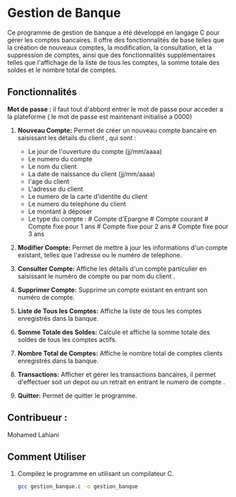 # Gestion de Banque

Ce programme de gestion de banque a été développé en langage C pour gérer les comptes bancaires. Il offre des fonctionnalités de base telles que la création de nouveaux comptes, la modification, la consultation, et la suppression de comptes, ainsi que des fonctionnalités supplémentaires telles que l'affichage de la liste de tous les comptes, la somme totale des soldes et le nombre total de comptes.

## Fonctionnalités
**Mot de passe :** il faut tout d'abbord entrer le mot de passe pour acceder a la plateforme ( le mot de passe est maintenant initialisé a 0000) 

1. **Nouveau Compte:** Permet de créer un nouveau compte bancaire en saisissant les détails du client , qui sont  :
     * Le jour de l'ouverture du compte (jj/mm/aaaa)
     * Le numero du compte
     * Le nom du client
     * La date de naissance du client (jj/mm/aaaa)
     * l'age du client
     * L'adresse du client
     * Le numero de la carte d'identite du client
     * Le numero du telephone du client
     * Le montant à déposer
     * Le type du compte : # Compte d'Epargne
                          # Compte courant
                          # Compte fixe pour 1 ans
                          # Compte fixe pour 2 ans
                          # Compte fixe pour 3 ans

3. **Modifier Compte:** Permet de mettre à jour les informations d'un compte existant, telles que l'adresse ou le numéro de telephone.

4. **Consulter Compte:** Affiche les détails d'un compte particulier en saisissant le numéro de compte ou par nom du client .

5. **Supprimer Compte:** Supprime un compte existant en entrant son numéro de compte.

6. **Liste de Tous les Comptes:** Affiche la liste de tous les comptes enregistrés dans la banque.

7. **Somme Totale des Soldes:** Calcule et affiche la somme totale des soldes de tous les comptes actifs.

8. **Nombre Total de Comptes:** Affiche le nombre total de comptes clients enregistrés dans la banque.

9. **Transactions:** Afficher et gérer les transactions bancaires, il permet d'effectuer soit un depot ou un retrait en entrant le numero de compte .

10. **Quitter:** Permet de quitter le programme.

## Contribueur :
Mohamed Lahiani

## Comment Utiliser

1. Compilez le programme en utilisant un compilateur C.

   ```bash
   gcc gestion_banque.c -o gestion_banque
